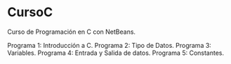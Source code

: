 # CursoC
Curso de Programación en C con NetBeans. 

Programa 1: Introducción a C.
Programa 2: Tipo de Datos.
Programa 3: Variables.
Programa 4: Entrada y Salida de datos.
Programa 5: Constantes.
